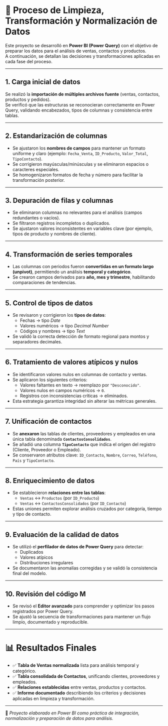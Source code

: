 # 🧹 Proceso de Limpieza, Transformación y Normalización de Datos

Este proyecto se desarrolló en **Power BI (Power Query)** con el objetivo de preparar los datos para el análisis de ventas, contactos y productos.  
A continuación, se detallan las decisiones y transformaciones aplicadas en cada fase del proceso.

---

## 1. Carga inicial de datos
Se realizó la **importación de múltiples archivos fuente** (ventas, contactos, productos y pedidos).  
Se verificó que las estructuras se reconocieran correctamente en Power Query, validando encabezados, tipos de columnas y consistencia entre tablas.

---

## 2. Estandarización de columnas
- Se ajustaron los **nombres de campos** para mantener un formato uniforme y claro (ejemplo: `Fecha_Venta`, `ID_Producto`, `Valor_Total`, `TipoContacto`).
- Se corrigieron mayúsculas/minúsculas y se eliminaron espacios o caracteres especiales.
- Se homogenizaron formatos de fecha y número para facilitar la transformación posterior.

---

## 3. Depuración de filas y columnas
- Se eliminaron columnas no relevantes para el análisis (campos redundantes o vacíos).
- Se filtraron registros incompletos o duplicados.
- Se ajustaron valores inconsistentes en variables clave (por ejemplo, tipos de producto y nombres de cliente).

---

## 4. Transformación de series temporales
- Las columnas con periodos fueron **convertidas en un formato largo (unpivot)**, permitiendo un análisis **temporal y categórico**.
- Se crearon campos derivados para **año, mes y trimestre**, habilitando comparaciones de tendencias.

---

## 5. Control de tipos de datos
- Se revisaron y corrigieron los **tipos de datos**:
  - Fechas → tipo *Date*
  - Valores numéricos → tipo *Decimal Number*
  - Códigos y nombres → tipo *Text*
- Se validó la correcta detección de formato regional para montos y separadores decimales.

---

## 6. Tratamiento de valores atípicos y nulos
- Se identificaron valores nulos en columnas de contacto y ventas.
- Se aplicaron los siguientes criterios:
  - Valores faltantes en texto → reemplazo por `"Desconocido"`.
  - Valores nulos en campos numéricos → `0`.
  - Registros con inconsistencias críticas → eliminados.
- Esta estrategia garantiza integridad sin alterar las métricas generales.

---

## 7. Unificación de contactos
- Se **anexaron** las tablas de clientes, proveedores y empleados en una única tabla denominada **`ContactosConsolidados`**.
- Se añadió una columna **`TipoContacto`** que indica el origen del registro (Cliente, Proveedor o Empleado).
- Se conservaron atributos clave: `ID_Contacto`, `Nombre`, `Correo`, `Teléfono`, `País` y `TipoContacto`.

---

## 8. Enriquecimiento de datos
- Se establecieron **relaciones entre las tablas**:
  - `Ventas` ↔ `Productos` (por `ID_Producto`)
  - `Ventas` ↔ `ContactosConsolidados` (por `ID_Contacto`)
- Estas uniones permiten explorar análisis cruzados por categoría, tiempo y tipo de contacto.

---

## 9. Evaluación de la calidad de datos
- Se utilizó el **perfilador de datos de Power Query** para detectar:
  - Duplicados
  - Valores atípicos
  - Distribuciones irregulares
- Se documentaron las anomalías corregidas y se validó la consistencia final del modelo.

---

## 10. Revisión del código M
- Se revisó el **Editor avanzado** para comprender y optimizar los pasos registrados por Power Query.
- Se ajustó la secuencia de transformaciones para mantener un flujo limpio, documentado y reproducible.

---

# 📊 Resultados Finales

- ✅ **Tabla de Ventas normalizada** lista para análisis temporal y categórico.  
- ✅ **Tabla consolidada de Contactos**, unificando clientes, proveedores y empleados.  
- ✅ **Relaciones establecidas** entre ventas, productos y contactos.  
- ✅ **Informe documentado** describiendo los criterios y decisiones aplicadas en limpieza y transformación.

---

📅 *Proyecto elaborado en Power BI como práctica de integración, normalización y preparación de datos para análisis.*
